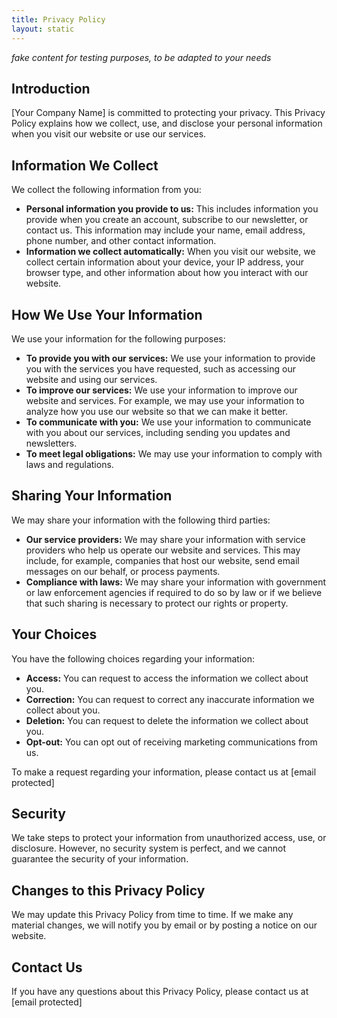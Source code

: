 ```yaml
---
title: Privacy Policy
layout: static
---
```


_fake content for testing purposes, to be adapted to your needs_

## Introduction

[Your Company Name] is committed to protecting your privacy. This Privacy Policy explains how we collect, use, and disclose your personal information when you visit our website or use our services.

## Information We Collect

We collect the following information from you:

- **Personal information you provide to us:** This includes information you provide when you create an account, subscribe to our newsletter, or contact us. This information may include your name, email address, phone number, and other contact information.
- **Information we collect automatically:** When you visit our website, we collect certain information about your device, your IP address, your browser type, and other information about how you interact with our website.

## How We Use Your Information

We use your information for the following purposes:

- **To provide you with our services:** We use your information to provide you with the services you have requested, such as accessing our website and using our services.
- **To improve our services:** We use your information to improve our website and services. For example, we may use your information to analyze how you use our website so that we can make it better.
- **To communicate with you:** We use your information to communicate with you about our services, including sending you updates and newsletters.
- **To meet legal obligations:** We may use your information to comply with laws and regulations.

## Sharing Your Information

We may share your information with the following third parties:

- **Our service providers:** We may share your information with service providers who help us operate our website and services. This may include, for example, companies that host our website, send email messages on our behalf, or process payments.
- **Compliance with laws:** We may share your information with government or law enforcement agencies if required to do so by law or if we believe that such sharing is necessary to protect our rights or property.

## Your Choices

You have the following choices regarding your information:

- **Access:** You can request to access the information we collect about you.
- **Correction:** You can request to correct any inaccurate information we collect about you.
- **Deletion:** You can request to delete the information we collect about you.
- **Opt-out:** You can opt out of receiving marketing communications from us.

To make a request regarding your information, please contact us at [email protected]

## Security

We take steps to protect your information from unauthorized access, use, or disclosure. However, no security system is perfect, and we cannot guarantee the security of your information.

## Changes to this Privacy Policy

We may update this Privacy Policy from time to time. If we make any material changes, we will notify you by email or by posting a notice on our website.

## Contact Us

If you have any questions about this Privacy Policy, please contact us at [email protected]
